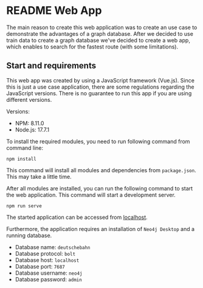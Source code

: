 # README Web App

The main reason to create this web application was to create an use case to demonstrate the advantages of a graph database. After we decided to use train data to create a graph database we've decided to create a web app, which enables to search for the fastest route (with some limitations).

## Start and requirements

This web app was created by using a JavaScript framework (Vue.js). Since this is just a use case application, there are some regulations regarding the JavaScript versions. There is no guarantee to run this app if you are using different versions.
 
Versions:

* NPM: 8.11.0
* Node.js: 17.7.1

To install the required modules, you need to run following command from command line:

`npm install`

This command will install all modules and dependencies from `package.json`. This may take a little time.

After all modules are installed, you can run the following command to start the web application. This command will start a development server.

`npm run serve`

The started application can be accessed from [localhost](http://localhost).

Furthermore, the application requires an installation of `Neo4j Desktop` and a running database.

* Database name: `deutschebahn`
* Database protocol: `bolt`
* Database host: `localhost`
* Database port: `7687`
* Database username: `neo4j`
* Database password: `admin`

